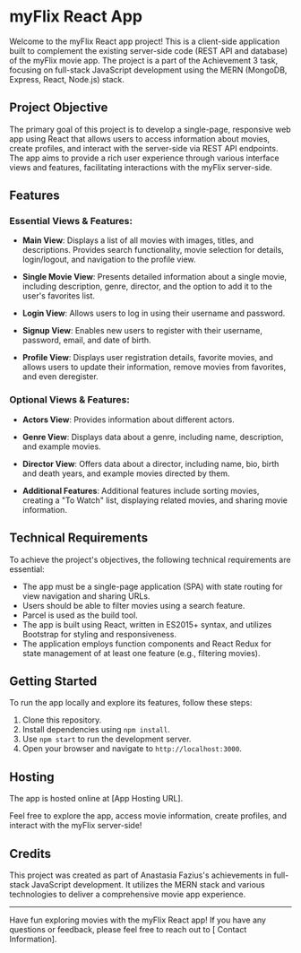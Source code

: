# myFlix React App

Welcome to the myFlix React app project! This is a client-side application built to complement the existing server-side code (REST API and database) of the myFlix movie app. The project is a part of the Achievement 3 task, focusing on full-stack JavaScript development using the MERN (MongoDB, Express, React, Node.js) stack.

## Project Objective

The primary goal of this project is to develop a single-page, responsive web app using React that allows users to access information about movies, create profiles, and interact with the server-side via REST API endpoints. The app aims to provide a rich user experience through various interface views and features, facilitating interactions with the myFlix server-side.

## Features

### Essential Views & Features:

- **Main View**: Displays a list of all movies with images, titles, and descriptions. Provides search functionality, movie selection for details, login/logout, and navigation to the profile view.

- **Single Movie View**: Presents detailed information about a single movie, including description, genre, director, and the option to add it to the user's favorites list.

- **Login View**: Allows users to log in using their username and password.

- **Signup View**: Enables new users to register with their username, password, email, and date of birth.

- **Profile View**: Displays user registration details, favorite movies, and allows users to update their information, remove movies from favorites, and even deregister.

### Optional Views & Features:

- **Actors View**: Provides information about different actors.

- **Genre View**: Displays data about a genre, including name, description, and example movies.

- **Director View**: Offers data about a director, including name, bio, birth and death years, and example movies directed by them.

- **Additional Features**: Additional features include sorting movies, creating a "To Watch" list, displaying related movies, and sharing movie information.

## Technical Requirements

To achieve the project's objectives, the following technical requirements are essential:

- The app must be a single-page application (SPA) with state routing for view navigation and sharing URLs.
- Users should be able to filter movies using a search feature.
- Parcel is used as the build tool.
- The app is built using React, written in ES2015+ syntax, and utilizes Bootstrap for styling and responsiveness.
- The application employs function components and React Redux for state management of at least one feature (e.g., filtering movies).

## Getting Started

To run the app locally and explore its features, follow these steps:

1. Clone this repository.
2. Install dependencies using `npm install`.
3. Use `npm start` to run the development server.
4. Open your browser and navigate to `http://localhost:3000`.

## Hosting

The app is hosted online at [App Hosting URL].

Feel free to explore the app, access movie information, create profiles, and interact with the myFlix server-side!

## Credits

This project was created as part of Anastasia Fazius's achievements in full-stack JavaScript development. It utilizes the MERN stack and various technologies to deliver a comprehensive movie app experience.

---

Have fun exploring movies with the myFlix React app! If you have any questions or feedback, please feel free to reach out to [ Contact Information].
